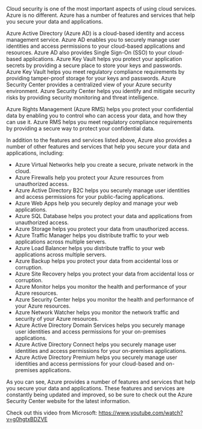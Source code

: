 Cloud security is one of the most important aspects of using cloud services. Azure is no different. Azure has a number of features and services that help you secure your data and applications.

Azure Active Directory (Azure AD) is a cloud-based identity and access management service. Azure AD enables you to securely manage user identities and access permissions to your cloud-based applications and resources. Azure AD also provides Single Sign-On (SSO) to your cloud-based applications.
Azure Key Vault helps you protect your application secrets by providing a secure place to store your keys and passwords. Azure Key Vault helps you meet regulatory compliance requirements by providing tamper-proof storage for your keys and passwords.
Azure Security Center provides a centralized view of your Azure security environment. Azure Security Center helps you identify and mitigate security risks by providing security monitoring and threat intelligence.

Azure Rights Management (Azure RMS) helps you protect your confidential data by enabling you to control who can access your data, and how they can use it. Azure RMS helps you meet regulatory compliance requirements by providing a secure way to protect your confidential data.

In addition to the features and services listed above, Azure also provides a number of other features and services that help you secure your data and applications, including:
- Azure Virtual Networks help you create a secure, private network in the cloud.
- Azure Firewalls help you protect your Azure resources from unauthorized access.
- Azure Active Directory B2C helps you securely manage user identities and access permissions for your public-facing applications.
- Azure Web Apps help you securely deploy and manage your web applications.
- Azure SQL Database helps you protect your data and applications from unauthorized access.
- Azure Storage helps you protect your data from unauthorized access.
- Azure Traffic Manager helps you distribute traffic to your web applications across multiple servers.
- Azure Load Balancer helps you distribute traffic to your web applications across multiple servers.
- Azure Backup helps you protect your data from accidental loss or corruption.
- Azure Site Recovery helps you protect your data from accidental loss or corruption.
- Azure Monitor helps you monitor the health and performance of your Azure resources.
- Azure Security Center helps you monitor the health and performance of your Azure resources.
- Azure Network Watcher helps you monitor the network traffic and security of your Azure resources.
- Azure Active Directory Domain Services helps you securely manage user identities and access permissions for your on-premises applications.
- Azure Active Directory Connect helps you securely manage user identities and access permissions for your on-premises applications.
- Azure Active Directory Premium helps you securely manage user identities and access permissions for your cloud-based and on-premises applications.

As you can see, Azure provides a number of features and services that help you secure your data and applications. These features and services are constantly being updated and improved, so be sure to check out the Azure Security Center website for the latest information.

Check out this video from Microsoft: https://www.youtube.com/watch?v=g0hgtxBDZVE